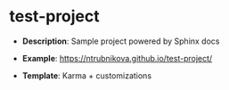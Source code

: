 # test-project

* **Description**: Sample project powered by Sphinx docs

* **Example**: https://ntrubnikova.github.io/test-project/

* **Template**: Karma + customizations
